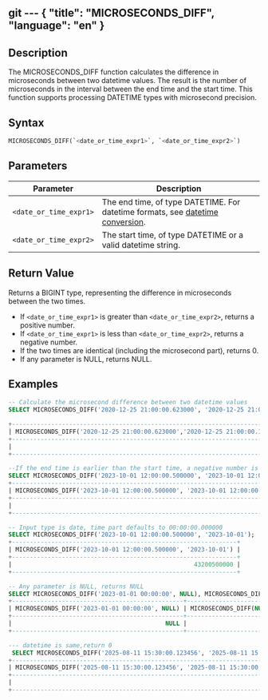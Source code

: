 git ---
{
    "title": "MICROSECONDS_DIFF",
    "language": "en"
}
---

## Description

The MICROSECONDS_DIFF function calculates the difference in microseconds between two datetime values. The result is the number of microseconds in the interval between the end time and the start time. This function supports processing DATETIME types with microsecond precision.

## Syntax

```sql
MICROSECONDS_DIFF(`<date_or_time_expr1>`, `<date_or_time_expr2>`)
```

## Parameters

| Parameter | Description |
| --------- | ----------- |
| `<date_or_time_expr1>` | The end time, of type DATETIME. For datetime formats, see [datetime conversion](../../../../../docs/sql-manual/basic-element/sql-data-types/conversion/datetime-conversion). |
| `<date_or_time_expr2>` | The start time, of type DATETIME or a valid datetime string. |

## Return Value

Returns a BIGINT type, representing the difference in microseconds between the two times.
- If `<date_or_time_expr1>` is greater than `<date_or_time_expr2>`, returns a positive number.
- If `<date_or_time_expr1>` is less than `<date_or_time_expr2>`, returns a negative number.
- If the two times are identical (including the microsecond part), returns 0.
- If any parameter is NULL, returns NULL.

## Examples

```sql
-- Calculate the microsecond difference between two datetime values
SELECT MICROSECONDS_DIFF('2020-12-25 21:00:00.623000', '2020-12-25 21:00:00.123000');

+------------------------------------------------------------------------------+
| MICROSECONDS_DIFF('2020-12-25 21:00:00.623000','2020-12-25 21:00:00.123000') |
+------------------------------------------------------------------------------+
|                                                                       500000 |
+------------------------------------------------------------------------------+

--If the end time is earlier than the start time, a negative number is returned.
SELECT MICROSECONDS_DIFF('2023-10-01 12:00:00.500000', '2023-10-01 12:00:00.800000');
+-------------------------------------------------------------------------------+
| MICROSECONDS_DIFF('2023-10-01 12:00:00.500000', '2023-10-01 12:00:00.800000') |
+-------------------------------------------------------------------------------+
|                                                                       -300000 |
+-------------------------------------------------------------------------------+

-- Input type is date, time part defaults to 00:00:00.000000
SELECT MICROSECONDS_DIFF('2023-10-01 12:00:00.500000', '2023-10-01');
+---------------------------------------------------------------+
| MICROSECONDS_DIFF('2023-10-01 12:00:00.500000', '2023-10-01') |
+---------------------------------------------------------------+
|                                                   43200500000 |
+---------------------------------------------------------------+

-- Any parameter is NULL, returns NULL
SELECT MICROSECONDS_DIFF('2023-01-01 00:00:00', NULL), MICROSECONDS_DIFF(NULL, '2023-01-01 00:00:00');
+------------------------------------------------+------------------------------------------------+
| MICROSECONDS_DIFF('2023-01-01 00:00:00', NULL) | MICROSECONDS_DIFF(NULL, '2023-01-01 00:00:00') |
+------------------------------------------------+------------------------------------------------+
|                                           NULL |                                           NULL |
+------------------------------------------------+------------------------------------------------+

--- datetime is same,return 0
 SELECT MICROSECONDS_DIFF('2025-08-11 15:30:00.123456', '2025-08-11 15:30:00.123456');
+-------------------------------------------------------------------------------+
| MICROSECONDS_DIFF('2025-08-11 15:30:00.123456', '2025-08-11 15:30:00.123456') |
+-------------------------------------------------------------------------------+
|                                                                             0 |
+-------------------------------------------------------------------------------+
```
